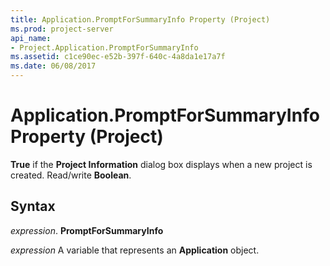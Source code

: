 ```yaml
---
title: Application.PromptForSummaryInfo Property (Project)
ms.prod: project-server
api_name:
- Project.Application.PromptForSummaryInfo
ms.assetid: c1ce90ec-e52b-397f-640c-4a8da1e17a7f
ms.date: 06/08/2017
---
```



# Application.PromptForSummaryInfo Property (Project)

 **True** if the **Project Information** dialog box displays when a new project is created. Read/write **Boolean**.


## Syntax

 _expression_. **PromptForSummaryInfo**

 _expression_ A variable that represents an **Application** object.


